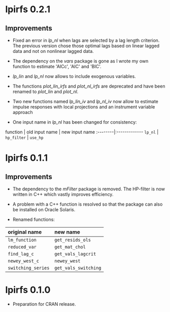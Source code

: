 # lpirfs 0.2.1
## Improvements

* Fixed an error in *lp_nl* when lags are selected by a lag length criterion. 
  The previous version chose those optimal lags based on linear lagged data and not on 
  nonlinear lagged data.

* The dependency on the *vars* package is gone as I wrote my own function to estimate
  'AICc', 'AIC' and 'BIC'. 

* *lp_lin* and *lp_nl* now allows to include exogenous variables. 

* The functions *plot_lin_irfs* and *plot_nl_irfs* are deprecated and have been renamed
  to *plot_lin* and *plot_nl*.

* Two new functions named *lp_lin_iv* and *lp_nl_iv* now allow to estimate 
  impulse responses with local projections and an instrument variable approach

* One input name in *lp_nl* has been changed for consistency:

function | old input name | new input name
:--------|:------------- 
`lp_nl`  | `hp_filter`      | `use_hp`





# lpirfs 0.1.1
## Improvements

* The dependency to the *mFilter* package is removed.  The HP-filter is now written in C++ which 
vastly improves efficiency. 

* A problem with a C++ function is resolved so that the package can also be installed on Oracle Solaris. 

* Renamed functions:

original name | new name |
:--------|:------------- 
`lm_function`       | `get_resids_ols` 
`reduced_var`       | `get_mat_chol`
`find_lag_c`        | `get_vals_lagcrit`
`newey_west_c`      | `newey_west`
`switching_series`  | `get_vals_switching`
 

# lpirfs 0.1.0
* Preparation for CRAN release.

